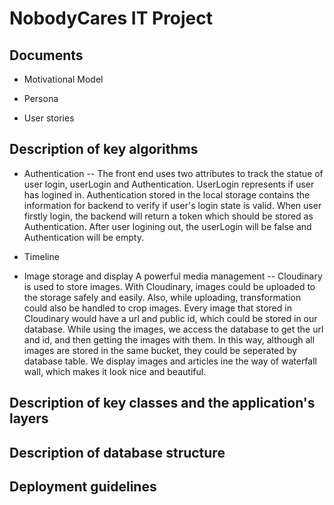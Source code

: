 # NobodyCares IT Project 

## Documents
- Motivational Model


- Persona


- User stories

## Description of key algorithms
- Authentication -- The front end uses two attributes to track the statue of user login, userLogin and Authentication.  UserLogin represents if user has logined in. Authentication stored in the local storage contains the information for backend to verify if user's login state is valid. When user firstly login, the backend will return a token which should be stored as Authentication. After user logining out, the userLogin will be false and Authentication will be empty.


- Timeline


- Image storage and display
A powerful media management -- Cloudinary is used to store images. With Cloudinary, images could be uploaded to the storage safely and easily. Also, while uploading, transformation could also be handled to crop images. Every image that stored in Cloudinary would have a url and public id, which could be stored in our database. While using the images, we access the database to get the url and id, and then getting the images with them. In this way, although all images are stored in the same bucket, they could be seperated by database table. 
We display images and articles ine the way of waterfall wall, which makes it look nice and beautiful. 

## Description of key classes and the application's layers 



## Description of database structure



## Deployment guidelines 

